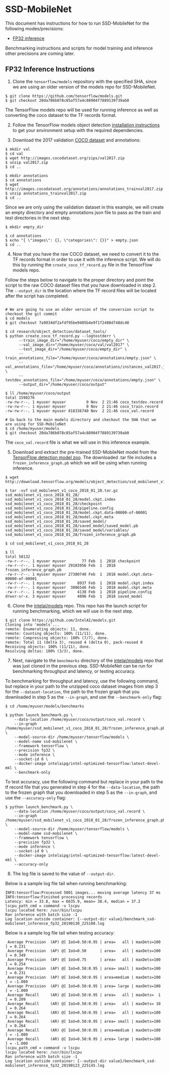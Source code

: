 # SSD-MobileNet

This document has instructions for how to run SSD-MobileNet for the
following modes/precisions:
* [FP32 inference](#fp32-inference-instructions)

Benchmarking instructions and scripts for model training and inference
other precisions are coming later.

## FP32 Inference Instructions

1. Clone the `tensorflow/models` repository with the specified SHA,
since we are using an older version of the models repo for
SSD-MobileNet.

```
$ git clone https://github.com/tensorflow/models.git
$ git checkout 20da786b078c85af57a4c88904f7889139739ab0
```

The TensorFlow models repo will be used for running inference as well as
converting the coco dataset to the TF records format.

2. Follow the TensorFlow models object detection
[installation instructions](https://github.com/tensorflow/models/blob/master/research/object_detection/g3doc/installation.md#installation)
to get your environment setup with the required dependencies.

3.  Download the 2017 validation
[COCO dataset](http://cocodataset.org/#home) and annotations:

```
$ mkdir val
$ cd val
$ wget http://images.cocodataset.org/zips/val2017.zip
$ unzip val2017.zip
$ cd ..

$ mkdir annotations
$ cd annotations
$ wget http://images.cocodataset.org/annotations/annotations_trainval2017.zip
$ unzip annotations_trainval2017.zip
$ cd ..
```

Since we are only using the validation dataset in this example, we will
create an empty directory and empty annotations json file to pass as the
train and test directories in the next step.

```
$ mkdir empty_dir

$ cd annotations
$ echo "{ \"images\": {}, \"categories\": {}}" > empty.json
$ cd ..
```

4. Now that you have the raw COCO dataset, we need to convert it to the
TF records format in order to use it with the inference script.  We will
do this by running the `create_coco_tf_record.py` file in the TensorFlow
models repo.

Follow the steps below to navigate to the proper directory and point the
script to the raw COCO dataset files that you have downloaded in step 2.
The `--output_dir` is the location where the TF record files will be
located after the script has completed.

```

# We are going to use an older version of the conversion script to checkout the git commit
$ cd models
$ git checkout 7a9934df2afdf95be9405b4e9f1f2480d748dc40

$ cd research/object_detection/dataset_tools/
$ python create_coco_tf_record.py --logtostderr \
      --train_image_dir="/home/myuser/coco/empty_dir" \
      --val_image_dir="/home/myuser/coco/val/val2017" \
      --test_image_dir="/home/myuser/coco/empty_dir" \
      --train_annotations_file="/home/myuser/coco/annotations/empty.json" \
      --val_annotations_file="/home/myuser/coco/annotations/instances_val2017.json" \
      --testdev_annotations_file="/home/myuser/coco/annotations/empty.json" \
      --output_dir="/home/myuser/coco/output"

$ ll /home/myuser/coco/output
total 1598276
-rw-rw-r--. 1 myuser myuser         0 Nov  2 21:46 coco_testdev.record
-rw-rw-r--. 1 myuser myuser         0 Nov  2 21:46 coco_train.record
-rw-rw-r--. 1 myuser myuser 818336740 Nov  2 21:46 coco_val.record

# Go back to the main models directory and checkout the SHA that we are using for SSD-MobileNet
$ cd /home/myuser/models
$ git checkout 20da786b078c85af57a4c88904f7889139739ab0
```

The `coco_val.record` file is what we will use in this inference example.

5. Download and extract the pre-trained SSD-MobileNet model from the
[TensorFlow detection model zoo](https://github.com/tensorflow/models/blob/master/research/object_detection/g3doc/detection_model_zoo.md#coco-trained-models).
The downloaded .tar file includes a `frozen_inference_graph.pb` which we
will be using when running inference.

```
$ wget http://download.tensorflow.org/models/object_detection/ssd_mobilenet_v1_coco_2018_01_28.tar.gz

$ tar -xvf ssd_mobilenet_v1_coco_2018_01_28.tar.gz
ssd_mobilenet_v1_coco_2018_01_28/
ssd_mobilenet_v1_coco_2018_01_28/model.ckpt.index
ssd_mobilenet_v1_coco_2018_01_28/checkpoint
ssd_mobilenet_v1_coco_2018_01_28/pipeline.config
ssd_mobilenet_v1_coco_2018_01_28/model.ckpt.data-00000-of-00001
ssd_mobilenet_v1_coco_2018_01_28/model.ckpt.meta
ssd_mobilenet_v1_coco_2018_01_28/saved_model/
ssd_mobilenet_v1_coco_2018_01_28/saved_model/saved_model.pb
ssd_mobilenet_v1_coco_2018_01_28/saved_model/variables/
ssd_mobilenet_v1_coco_2018_01_28/frozen_inference_graph.pb

$ cd ssd_mobilenet_v1_coco_2018_01_28

$ ll
total 58132
-rw-r--r--. 1 myuser myuser       77 Feb  1  2018 checkpoint
-rw-r--r--. 1 myuser myuser 29103956 Feb  1  2018 frozen_inference_graph.pb
-rw-r--r--. 1 myuser myuser 27380740 Feb  1  2018 model.ckpt.data-00000-of-00001
-rw-r--r--. 1 myuser myuser     8937 Feb  1  2018 model.ckpt.index
-rw-r--r--. 1 myuser myuser  3006546 Feb  1  2018 model.ckpt.meta
-rw-r--r--. 1 myuser myuser     4138 Feb  1  2018 pipeline.config
drwxr-sr-x. 3 myuser myuser     4096 Feb  1  2018 saved_model
```

6. Clone the [intelai/models](https://github.com/intelai/models) repo.
This repo has the launch script for running benchmarking, which we will
use in the next step.

```
$ git clone https://github.com/IntelAI/models.git
Cloning into 'models'...
remote: Enumerating objects: 11, done.
remote: Counting objects: 100% (11/11), done.
remote: Compressing objects: 100% (7/7), done.
remote: Total 11 (delta 3), reused 4 (delta 0), pack-reused 0
Receiving objects: 100% (11/11), done.
Resolving deltas: 100% (3/3), done.
```

7. Next, navigate to the `benchmarks` directory of the
[intelai/models](https://github.com/intelai/models) repo that was just
cloned in the previous step. SSD-MobileNet can be run for benchmarking
throughput and latency, or testing accuracy.

To benchmarking for throughput and latency, use the following command,
but replace in your path to the unzipped coco dataset images from step 3
for the `--dataset-location`, the path to the frozen graph that you
downloaded in step 5 as the `--in-graph`, and use the `--benchmark-only`
flag:

```
$ cd /home/myuser/models/benchmarks

$ python launch_benchmark.py \
    --data-location /home/myuser/coco/output/coco_val.record \
    --in-graph /home/myuser/ssd_mobilenet_v1_coco_2018_01_28/frozen_inference_graph.pb \
    --model-source-dir /home/myuser/tensorflow/models \
    --model-name ssd-mobilenet \
    --framework tensorflow \
    --precision fp32 \
    --mode inference \
    --socket-id 0 \
    --docker-image intelaipg/intel-optimized-tensorflow:latest-devel-mkl \
    --benchmark-only
```

To test accuracy, use the following command but replace in your path to
the tf record file that you generated in step 4 for the `--data-location`,
the path to the frozen graph that you downloaded in step 5 as the
`--in-graph`, and use the `--accuracy-only` flag:

```
$ python launch_benchmark.py \
    --data-location /home/myuser/coco/output/coco_val.record \
    --in-graph /home/myuser/ssd_mobilenet_v1_coco_2018_01_28/frozen_inference_graph.pb \
    --model-source-dir /home/myuser/tensorflow/models \
    --model-name ssd-mobilenet \
    --framework tensorflow \
    --precision fp32 \
    --mode inference \
    --socket-id 0 \
    --docker-image intelaipg/intel-optimized-tensorflow:latest-devel-mkl \
    --accuracy-only
```

8. The log file is saved to the value of `--output-dir`.

Below is a sample log file tail when running benchmarking:

```
INFO:tensorflow:Processed 5001 images... moving average latency 37 ms
INFO:tensorflow:Finished processing records
Latency: min = 33.8, max = 6635.9, mean= 38.4, median = 37.2
lscpu_path_cmd = command -v lscpu
lscpu located here: /usr/bin/lscpu
Ran inference with batch size -1
Log location outside container: {--output-dir value}/benchmark_ssd-mobilenet_inference_fp32_20190130_225108.log
```

Below is a sample log file tail when testing accuracy:

```
 Average Precision  (AP) @[ IoU=0.50:0.95 | area=   all | maxDets=100 ] = 0.231
 Average Precision  (AP) @[ IoU=0.50      | area=   all | maxDets=100 ] = 0.349
 Average Precision  (AP) @[ IoU=0.75      | area=   all | maxDets=100 ] = 0.254
 Average Precision  (AP) @[ IoU=0.50:0.95 | area= small | maxDets=100 ] = 0.231
 Average Precision  (AP) @[ IoU=0.50:0.95 | area=medium | maxDets=100 ] = -1.000
 Average Precision  (AP) @[ IoU=0.50:0.95 | area= large | maxDets=100 ] = -1.000
 Average Recall     (AR) @[ IoU=0.50:0.95 | area=   all | maxDets=  1 ] = 0.209
 Average Recall     (AR) @[ IoU=0.50:0.95 | area=   all | maxDets= 10 ] = 0.264
 Average Recall     (AR) @[ IoU=0.50:0.95 | area=   all | maxDets=100 ] = 0.264
 Average Recall     (AR) @[ IoU=0.50:0.95 | area= small | maxDets=100 ] = 0.264
 Average Recall     (AR) @[ IoU=0.50:0.95 | area=medium | maxDets=100 ] = -1.000
 Average Recall     (AR) @[ IoU=0.50:0.95 | area= large | maxDets=100 ] = -1.000
lscpu_path_cmd = command -v lscpu
lscpu located here: /usr/bin/lscpu
Ran inference with batch size -1
Log location outside container: {--output-dir value}/benchmark_ssd-mobilenet_inference_fp32_20190123_225145.log
```
